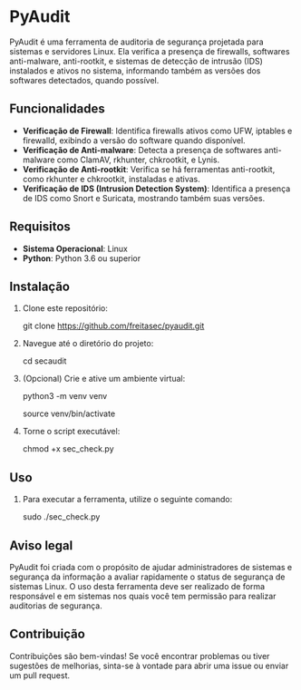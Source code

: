 # PyAudit

PyAudit é uma ferramenta de auditoria de segurança projetada para sistemas e servidores Linux. Ela verifica a presença de firewalls, softwares anti-malware, anti-rootkit, e sistemas de detecção de intrusão (IDS) instalados e ativos no sistema, informando também as versões dos softwares detectados, quando possível.

## Funcionalidades

- **Verificação de Firewall**: Identifica firewalls ativos como UFW, iptables e firewalld, exibindo a versão do software quando disponível.
- **Verificação de Anti-malware**: Detecta a presença de softwares anti-malware como ClamAV, rkhunter, chkrootkit, e Lynis.
- **Verificação de Anti-rootkit**: Verifica se há ferramentas anti-rootkit, como rkhunter e chkrootkit, instaladas e ativas.
- **Verificação de IDS (Intrusion Detection System)**: Identifica a presença de IDS como Snort e Suricata, mostrando também suas versões.

## Requisitos

- **Sistema Operacional**: Linux
- **Python**: Python 3.6 ou superior

## Instalação

1. Clone este repositório:

   git clone https://github.com/freitasec/pyaudit.git

2. Navegue até o diretório do projeto:

   cd secaudit

3. (Opcional) Crie e ative um ambiente virtual:

   python3 -m venv venv

   
   source venv/bin/activate
   
4. Torne o script executável:

   chmod +x sec_check.py

## Uso

1. Para executar a ferramenta, utilize o seguinte comando:

   sudo ./sec_check.py

## Aviso legal

PyAudit foi criada com o propósito de ajudar administradores de sistemas e segurança da informação a avaliar rapidamente o status de segurança de sistemas Linux. O uso desta ferramenta deve ser realizado de forma responsável e em sistemas nos quais você tem permissão para realizar auditorias de segurança.

## Contribuição

Contribuições são bem-vindas! Se você encontrar problemas ou tiver sugestões de melhorias, sinta-se à vontade para abrir uma issue ou enviar um pull request.
